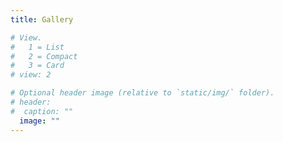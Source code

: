 ```yaml
---
title: Gallery

# View.
#   1 = List
#   2 = Compact
#   3 = Card
# view: 2

# Optional header image (relative to `static/img/` folder).
# header:
#  caption: ""
  image: ""
---
```

